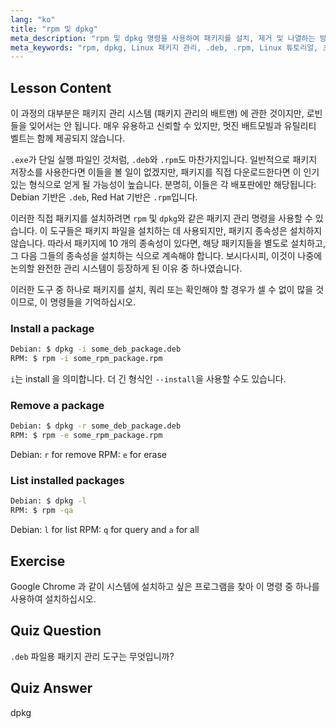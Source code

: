 ```yaml
---
lang: "ko"
title: "rpm 및 dpkg"
meta_description: "rpm 및 dpkg 명령을 사용하여 패키지를 설치, 제거 및 나열하는 방법을 배웁니다. .deb 및 .rpm 파일에 대한 직접 패키지 관리를 이해합니다. Linux 여정을 시작하세요!"
meta_keywords: "rpm, dpkg, Linux 패키지 관리, .deb, .rpm, Linux 튜토리얼, 초보자 가이드, 패키지 설치"
---
```


## Lesson Content

이 과정의 대부분은 패키지 관리 시스템 (패키지 관리의 배트맨) 에 관한 것이지만, 로빈들을 잊어서는 안 됩니다. 매우 유용하고 신뢰할 수 있지만, 멋진 배트모빌과 유틸리티 벨트는 함께 제공되지 않습니다.

`.exe`가 단일 실행 파일인 것처럼, `.deb`와 `.rpm`도 마찬가지입니다. 일반적으로 패키지 저장소를 사용한다면 이들을 볼 일이 없겠지만, 패키지를 직접 다운로드한다면 이 인기 있는 형식으로 얻게 될 가능성이 높습니다. 분명히, 이들은 각 배포판에만 해당됩니다: Debian 기반은 `.deb`, Red Hat 기반은 `.rpm`입니다.

이러한 직접 패키지를 설치하려면 `rpm` 및 `dpkg`와 같은 패키지 관리 명령을 사용할 수 있습니다. 이 도구들은 패키지 파일을 설치하는 데 사용되지만, 패키지 종속성은 설치하지 않습니다. 따라서 패키지에 10 개의 종속성이 있다면, 해당 패키지들을 별도로 설치하고, 그 다음 그들의 종속성을 설치하는 식으로 계속해야 합니다. 보시다시피, 이것이 나중에 논의할 완전한 관리 시스템이 등장하게 된 이유 중 하나였습니다.

이러한 도구 중 하나로 패키지를 설치, 쿼리 또는 확인해야 할 경우가 셀 수 없이 많을 것이므로, 이 명령들을 기억하십시오.

### Install a package

```bash
Debian: $ dpkg -i some_deb_package.deb
RPM: $ rpm -i some_rpm_package.rpm
```

`i`는 install 을 의미합니다. 더 긴 형식인 `--install`을 사용할 수도 있습니다.

### Remove a package

```bash
Debian: $ dpkg -r some_deb_package.deb
RPM: $ rpm -e some_rpm_package.rpm
```

Debian: `r` for remove
RPM: `e` for erase

### List installed packages

```bash
Debian: $ dpkg -l
RPM: $ rpm -qa
```

Debian: `l` for list
RPM: `q` for query and `a` for all

## Exercise

Google Chrome 과 같이 시스템에 설치하고 싶은 프로그램을 찾아 이 명령 중 하나를 사용하여 설치하십시오.

## Quiz Question

`.deb` 파일용 패키지 관리 도구는 무엇입니까?

## Quiz Answer

dpkg
